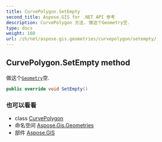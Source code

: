 ```yaml
---
title: CurvePolygon.SetEmpty
second_title: Aspose.GIS for .NET API 参考
description: CurvePolygon 方法. 做这个Geometry空.
type: docs
weight: 160
url: /zh/net/aspose.gis.geometries/curvepolygon/setempty/
---
```

## CurvePolygon.SetEmpty method

做这个[`Geometry`](../../geometry/)空.

```csharp
public override void SetEmpty()
```

### 也可以看看

* class [CurvePolygon](../)
* 命名空间 [Aspose.Gis.Geometries](../../curvepolygon/)
* 部件 [Aspose.GIS](../../../)


